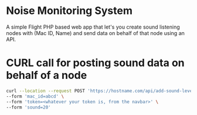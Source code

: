 # Noise Monitoring System
A simple Flight PHP based web app that let's you create sound listening nodes with (Mac ID, Name) and send data on behalf of that node using an API.

# CURL call for posting sound data on behalf of a node
```bash
curl --location --request POST 'https://hostname.com/api/add-sound-level' \
--form 'mac_id=abcd' \
--form 'token=<whatever your token is, from the navbar>' \
--form 'sound=20'
```

